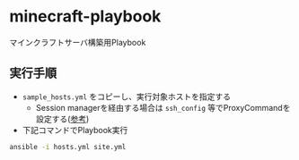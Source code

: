 # minecraft-playbook

マインクラフトサーバ構築用Playbook

## 実行手順

* `sample_hosts.yml` をコピーし、実行対象ホストを指定する
    * Session managerを経由する場合は `ssh_config` 等でProxyCommandを設定する([参考](https://docs.aws.amazon.com/ja_jp/systems-manager/latest/userguide/session-manager-getting-started-enable-ssh-connections.html))
* 下記コマンドでPlaybook実行

```sh
ansible -i hosts.yml site.yml
```
